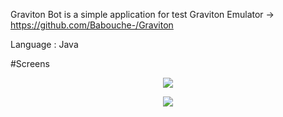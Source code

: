 Graviton Bot is a simple application for test Graviton Emulator -> https://github.com/Babouche-/Graviton

Language : Java

#Screens

<p align="center"><IMG SRC="https://i.gyazo.com/c1d4123ba0974d8148ab310a56f61991.png"></p>
<p align="center"><IMG SRC="https://i.gyazo.com/af579d66137079e48a256c836f167dd8.png"></p>
